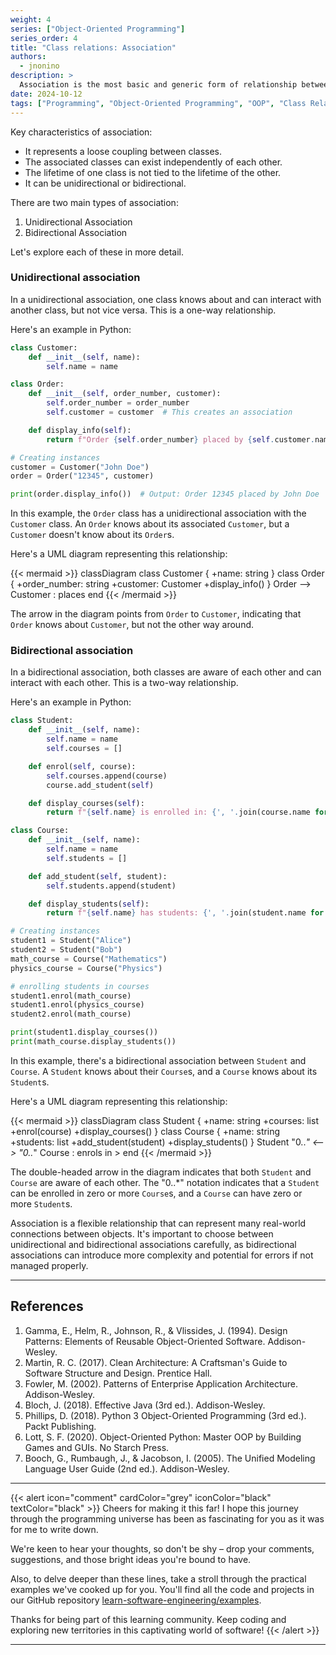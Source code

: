 ```yaml
---
weight: 4
series: ["Object-Oriented Programming"]
series_order: 4
title: "Class relations: Association"
authors:
  - jnonino
description: >
  Association is the most basic and generic form of relationship between classes. It represents a connection between two classes where one class is aware of and can interact with another class. This relationship is often described as a "uses-a" relationship.
date: 2024-10-12
tags: ["Programming", "Object-Oriented Programming", "OOP", "Class Relations", "Association"]
---
```


Key characteristics of association:
- It represents a loose coupling between classes.
- The associated classes can exist independently of each other.
- The lifetime of one class is not tied to the lifetime of the other.
- It can be unidirectional or bidirectional.

There are two main types of association:

1. Unidirectional Association
2. Bidirectional Association

Let's explore each of these in more detail.

### Unidirectional association

In a unidirectional association, one class knows about and can interact with another class, but not vice versa. This is a one-way relationship.

Here's an example in Python:

```python
class Customer:
    def __init__(self, name):
        self.name = name

class Order:
    def __init__(self, order_number, customer):
        self.order_number = order_number
        self.customer = customer  # This creates an association

    def display_info(self):
        return f"Order {self.order_number} placed by {self.customer.name}"

# Creating instances
customer = Customer("John Doe")
order = Order("12345", customer)

print(order.display_info())  # Output: Order 12345 placed by John Doe
```

In this example, the `Order` class has a unidirectional association with the `Customer` class. An `Order` knows about its associated `Customer`, but a `Customer` doesn't know about its `Order`s.

Here's a UML diagram representing this relationship:

{{< mermaid >}}
classDiagram
    class Customer {
        +name: string
    }
    class Order {
        +order_number: string
        +customer: Customer
        +display_info()
    }
    Order --> Customer : places
end
{{< /mermaid >}}

The arrow in the diagram points from `Order` to `Customer`, indicating that `Order` knows about `Customer`, but not the other way around.

### Bidirectional association

In a bidirectional association, both classes are aware of each other and can interact with each other. This is a two-way relationship.

Here's an example in Python:

```python
class Student:
    def __init__(self, name):
        self.name = name
        self.courses = []

    def enrol(self, course):
        self.courses.append(course)
        course.add_student(self)

    def display_courses(self):
        return f"{self.name} is enrolled in: {', '.join(course.name for course in self.courses)}"

class Course:
    def __init__(self, name):
        self.name = name
        self.students = []

    def add_student(self, student):
        self.students.append(student)

    def display_students(self):
        return f"{self.name} has students: {', '.join(student.name for student in self.students)}"

# Creating instances
student1 = Student("Alice")
student2 = Student("Bob")
math_course = Course("Mathematics")
physics_course = Course("Physics")

# enrolling students in courses
student1.enrol(math_course)
student1.enrol(physics_course)
student2.enrol(math_course)

print(student1.display_courses())
print(math_course.display_students())
```

In this example, there's a bidirectional association between `Student` and `Course`. A `Student` knows about their `Course`s, and a `Course` knows about its `Student`s.

Here's a UML diagram representing this relationship:

{{< mermaid >}}
classDiagram
    class Student {
        +name: string
        +courses: list
        +enrol(course)
        +display_courses()
    }
    class Course {
        +name: string
        +students: list
        +add_student(student)
        +display_students()
    }
    Student "0..*" <--> "0..*" Course : enrols in >
end
{{< /mermaid >}}

The double-headed arrow in the diagram indicates that both `Student` and `Course` are aware of each other. The "0..*" notation indicates that a `Student` can be enrolled in zero or more `Course`s, and a `Course` can have zero or more `Student`s.

Association is a flexible relationship that can represent many real-world connections between objects. It's important to choose between unidirectional and bidirectional associations carefully, as bidirectional associations can introduce more complexity and potential for errors if not managed properly.

---

## References

1. Gamma, E., Helm, R., Johnson, R., & Vlissides, J. (1994). Design Patterns: Elements of Reusable Object-Oriented Software. Addison-Wesley.
2. Martin, R. C. (2017). Clean Architecture: A Craftsman's Guide to Software Structure and Design. Prentice Hall.
3. Fowler, M. (2002). Patterns of Enterprise Application Architecture. Addison-Wesley.
4. Bloch, J. (2018). Effective Java (3rd ed.). Addison-Wesley.
5. Phillips, D. (2018). Python 3 Object-Oriented Programming (3rd ed.). Packt Publishing.
6. Lott, S. F. (2020). Object-Oriented Python: Master OOP by Building Games and GUIs. No Starch Press.
7. Booch, G., Rumbaugh, J., & Jacobson, I. (2005). The Unified Modeling Language User Guide (2nd ed.). Addison-Wesley.

---

{{< alert icon="comment" cardColor="grey" iconColor="black" textColor="black" >}}
Cheers for making it this far! I hope this journey through the programming universe has been as fascinating for you as it was for me to write down.

We're keen to hear your thoughts, so don't be shy – drop your comments, suggestions, and those bright ideas you're bound to have.

Also, to delve deeper than these lines, take a stroll through the practical examples we've cooked up for you. You'll find all the code and projects in our GitHub repository [learn-software-engineering/examples](https://github.com/learn-software-engineering/examples).

Thanks for being part of this learning community. Keep coding and exploring new territories in this captivating world of software!
{{< /alert >}}

---
